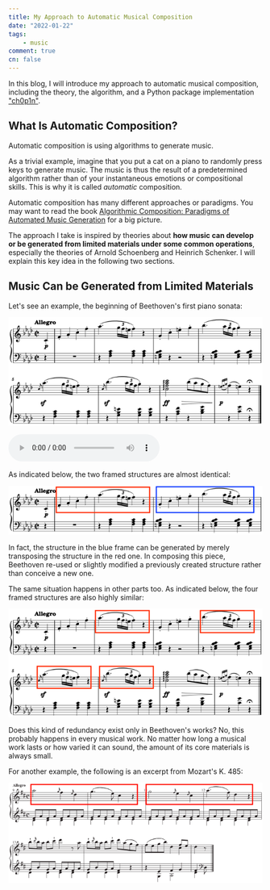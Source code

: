 ```yaml
---
title: My Approach to Automatic Musical Composition
date: "2022-01-22"
tags:
    - music
comment: true
cn: false
---
```



In this blog, I will introduce my approach to automatic musical composition, including the theory, the algorithm, and a Python package implementation ["ch0p1n"](https://github.com/flujoo/ch0p1n).


## What Is Automatic Composition?

Automatic composition is using algorithms to generate music.

As a trivial example, imagine that you put a cat on a piano to randomly press keys to generate music. The music is thus the result of a predetermined algorithm rather than of your instantaneous emotions or compositional skills. This is why it is called *automatic* composition.

Automatic composition has many different approaches or paradigms. You may want to read the book [Algorithmic Composition: Paradigms of Automated Music Generation](https://www.amazon.com/Algorithmic-Composition-Paradigms-Automated-Generation/dp/3211999159/) for a big picture.

The approach I take is inspired by theories about **how music can develop or be generated from limited materials under some common operations**, especially the theories of Arnold Schoenberg and Heinrich Schenker. I will explain this key idea in the following two sections.


## Music Can be Generated from Limited Materials

Let's see an example, the beginning of Beethoven's first piano sonata:

![](assets/beethoven_sonata.png)

<audio controls>
  <source src="assets/beethoven_sonata.mp3" type="audio/mpeg">
</audio>

As indicated below, the two framed structures are almost identical:

![](assets/beethoven_sonata_redundancy_1.png)

In fact, the structure in the blue frame can be generated by merely transposing the structure in the red one. In composing this piece, Beethoven re-used or slightly modified a previously created structure rather than conceive a new one.

The same situation happens in other parts too. As indicated below, the four framed structures are also highly similar:

![](assets/beethoven_sonata_redundancy_2.png)

Does this kind of redundancy exist only in Beethoven's works? No, this probably happens in every musical work. No matter how long a musical work lasts or how varied it can sound, the amount of its core materials is always small.

For another example, the following is an excerpt from Mozart's K. 485:

![](assets/mozart_rondo.png)
